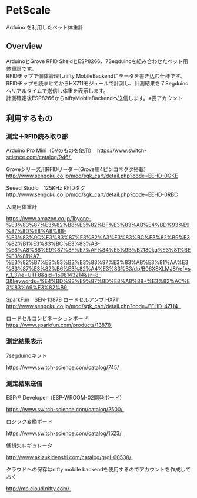 # PetScale
Arduino を利用したペット体重計  

## Overview
ArduinoとGrove RFID SheldとESP8266、7Segduinoを組み合わせたペット用体重計です。  
RFIDチップで個体管理しnifty MobileBackendにデータを書き込む仕様です。  
RFIDチップを読ませてからHX711モジュールで計測し、計測結果を７Segduinoへリアルタイムで送信し体重を表示します。  
計測確定後ESP8266からniftyMobileBackendへ送信します。※要アカウント  

## 利用するもの
### 測定＋RFID読み取り部  

Arduino Pro Mini（5Vのものを使用）  
https://www.switch-science.com/catalog/946/  

Groveシリーズ用RFIDリーダー(Grove用4ピンコネクタ搭載)  
http://www.sengoku.co.jp/mod/sgk_cart/detail.php?code=EEHD-0GKE  

Seeed Studio　125KHz RFIDタグ  
http://www.sengoku.co.jp/mod/sgk_cart/detail.php?code=EEHD-0RBC  

人間用体重計  

https://www.amazon.co.jp/1byone-%E3%83%87%E3%82%B8%E3%82%BF%E3%83%AB%E4%BD%93%E9%87%8D%E8%A8%88-%E3%83%9C%E3%83%87%E3%82%A3%E3%83%BC%E3%82%B9%E3%82%B1%E3%83%BC%E3%83%AB-%E8%A8%88%E9%87%8F%E7%AF%84%E5%9B%B2180kg%E3%81%BE%E3%81%A7-%E3%82%B7%E3%83%B3%E3%83%97%E3%83%AB%E3%81%AA%E3%83%87%E3%82%B6%E3%82%A4%E3%83%B3/dp/B06XSXLMJ8/ref=sr_1_3?ie=UTF8&qid=1508143214&sr=8-3&keywords=%E4%BD%93%E9%87%8D%E8%A8%88+%E3%82%AC%E3%83%A9%E3%82%B9  

SparkFun　SEN-13879 ロードセルアンプ HX711  
http://www.sengoku.co.jp/mod/sgk_cart/detail.php?code=EEHD-4ZU4  

ロードセルコンビネーションボード  
https://www.sparkfun.com/products/13878  

### 測定結果表示

7segduinoキット  

https://www.switch-science.com/catalog/745/  

### 測定結果送信  

ESPr® Developer（ESP-WROOM-02開発ボード）  

https://www.switch-science.com/catalog/2500/  

ロジック変換ボード  

https://www.switch-science.com/catalog/1523/  

低損失レギュレータ  

http://www.akizukidenshi.com/catalog/g/gI-00538/  

クラウドへの保存はnifty mobile backendを使用するのでアカウントを作成しておく  

http://mb.cloud.nifty.com/  
